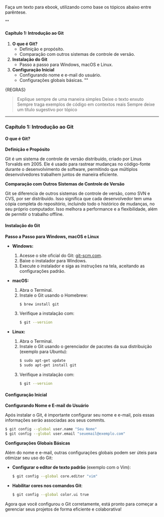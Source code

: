 Faça um texto para ebook, utilizando como base os tópicos abaixo entre parêntese.

""
#### Capítulo 1: Introdução ao Git
1. **O que é Git?**
   - Definição e propósito.
   - Comparação com outros sistemas de controle de versão.
2. **Instalação do Git**
   - Passo a passo para Windows, macOS e Linux.
3. **Configuração Inicial**
   - Configurando nome e e-mail do usuário.
   - Configurações globais básicas.
""

{REGRAS}
> Explique sempre de uma maneira simples
> Deixe o texto enxuto
> Sempre traga exemplos de código em contextos reais
> Sempre deixe um título sugestivo por tópico

----------------------

### Capítulo 1: Introdução ao Git

#### O que é Git?

**Definição e Propósito**

Git é um sistema de controle de versão distribuído, criado por Linus Torvalds em 2005. Ele é usado para rastrear mudanças no código-fonte durante o desenvolvimento de software, permitindo que múltiplos desenvolvedores trabalhem juntos de maneira eficiente.

**Comparação com Outros Sistemas de Controle de Versão**

Git se diferencia de outros sistemas de controle de versão, como SVN e CVS, por ser distribuído. Isso significa que cada desenvolvedor tem uma cópia completa do repositório, incluindo todo o histórico de mudanças, no seu próprio computador. Isso melhora a performance e a flexibilidade, além de permitir o trabalho offline.

#### Instalação do Git

**Passo a Passo para Windows, macOS e Linux**

- **Windows:**
  1. Acesse o site oficial do Git: [git-scm.com](https://git-scm.com/).
  2. Baixe o instalador para Windows.
  3. Execute o instalador e siga as instruções na tela, aceitando as configurações padrão.

- **macOS:**
  1. Abra o Terminal.
  2. Instale o Git usando o Homebrew:
     ```sh
     $ brew install git
     ```
  3. Verifique a instalação com:
     ```sh
     $ git --version
     ```

- **Linux:**
  1. Abra o Terminal.
  2. Instale o Git usando o gerenciador de pacotes da sua distribuição (exemplo para Ubuntu):
     ```sh
     $ sudo apt-get update
     $ sudo apt-get install git
     ```
  3. Verifique a instalação com:
     ```sh
     $ git --version
     ```

#### Configuração Inicial

**Configurando Nome e E-mail do Usuário**

Após instalar o Git, é importante configurar seu nome e e-mail, pois essas informações serão associadas aos seus commits.

```sh
$ git config --global user.name "Seu Nome"
$ git config --global user.email "seuemail@exemplo.com"
```

**Configurações Globais Básicas**

Além do nome e e-mail, outras configurações globais podem ser úteis para otimizar seu uso do Git:

- **Configurar o editor de texto padrão** (exemplo com o Vim):
  ```sh
  $ git config --global core.editor "vim"
  ```

- **Habilitar cores nos comandos Git**:
  ```sh
  $ git config --global color.ui true
  ```

Agora que você configurou o Git corretamente, está pronto para começar a gerenciar seus projetos de forma eficiente e colaborativa!
